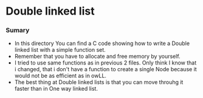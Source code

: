 # Double linked list

### Sumary

- In this directory You can find a C code showing how to write a Double linked list with a simple function set.
- Remember that you have to allocate and free memory by yourself.
- I tried to use same functions as in previous 2 files. Only think I know that i changed, that i don't have a function to create a single Node because it would not be as efficient as in owLL.
- The best thing at Double linked lists is that you can move throuhg it faster than in One way linked list.


